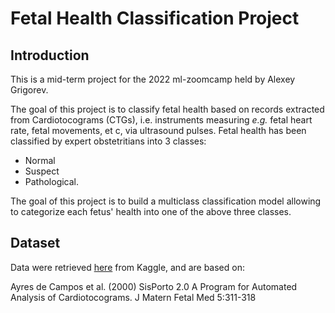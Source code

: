 # Fetal Health Classification Project

## Introduction

This is a mid-term project for the 2022 ml-zoomcamp held by Alexey Grigorev. 

The goal of this project is to classify fetal health based on records extracted from Cardiotocograms (CTGs), i.e. instruments measuring _e.g._ fetal heart rate, fetal movements, et c, via ultrasound pulses. 
Fetal health has been classified by expert obstetritians into 3 classes:
- Normal
- Suspect
- Pathological.

The goal of this project is to build a multiclass classification model allowing to categorize each fetus' health into one of the above three classes.

## Dataset

Data were retrieved [here](https://www.kaggle.com/datasets/andrewmvd/fetal-health-classification) from Kaggle, and are based on:

Ayres de Campos et al. (2000) SisPorto 2.0 A Program for Automated Analysis of Cardiotocograms. J Matern Fetal Med 5:311-318
